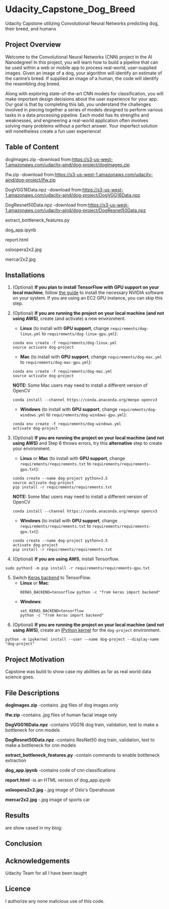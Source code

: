 # Udacity_Capstone_Dog_Breed
Udacity Capstone utilizing Convolutional Neural Networks predicting dog, their breed, and humans


## Project Overview

Welcome to the Convolutional Neural Networks (CNN) project in the AI Nanodegree! In this project, you will learn how to build a pipeline that can be used within a web or mobile app to process real-world, user-supplied images.  Given an image of a dog, your algorithm will identify an estimate of the canine’s breed.  If supplied an image of a human, the code will identify the resembling dog breed.  

Along with exploring state-of-the-art CNN models for classification, you will make important design decisions about the user experience for your app.  Our goal is that by completing this lab, you understand the challenges involved in piecing together a series of models designed to perform various tasks in a data processing pipeline.  Each model has its strengths and weaknesses, and engineering a real-world application often involves solving many problems without a perfect answer.  Your imperfect solution will nonetheless create a fun user experience!

## Table of Content

dogImages.zip -download from:https://s3-us-west-1.amazonaws.com/udacity-aind/dog-project/dogImages.zip

Ifw.zip -download from:https://s3-us-west-1.amazonaws.com/udacity-aind/dog-project/lfw.zip

DogVGG16Data.npz -download from:https://s3-us-west-1.amazonaws.com/udacity-aind/dog-project/DogVGG16Data.npz

DogResnet50Data.npz -download from:https://s3-us-west-1.amazonaws.com/udacity-aind/dog-project/DogResnet50Data.npz

extract_bottleneck_features.py

dog_app.ipynb

report.html

osloopera2x2.jpg

mercar2x2.jpg

## Installations

1. (Optional) __If you plan to install TensorFlow with GPU support on your local machine__, follow [the guide](https://www.tensorflow.org/install/) to install the necessary NVIDIA software on your system.  If you are using an EC2 GPU instance, you can skip this step.

2. (Optional) **If you are running the project on your local machine (and not using AWS)**, create (and activate) a new environment.

	- __Linux__ (to install with __GPU support__, change `requirements/dog-linux.yml` to `requirements/dog-linux-gpu.yml`): 
	```
	conda env create -f requirements/dog-linux.yml
	source activate dog-project
	```  
	- __Mac__ (to install with __GPU support__, change `requirements/dog-mac.yml` to `requirements/dog-mac-gpu.yml`): 
	```
	conda env create -f requirements/dog-mac.yml
	source activate dog-project
	```  
	**NOTE:** Some Mac users may need to install a different version of OpenCV
	```
	conda install --channel https://conda.anaconda.org/menpo opencv3
	```
	- __Windows__ (to install with __GPU support__, change `requirements/dog-windows.yml` to `requirements/dog-windows-gpu.yml`):  
	```
	conda env create -f requirements/dog-windows.yml
	activate dog-project
	```
3. (Optional) **If you are running the project on your local machine (and not using AWS)** and Step 6 throws errors, try this __alternative__ step to create your environment.

	- __Linux__ or __Mac__ (to install with __GPU support__, change `requirements/requirements.txt` to `requirements/requirements-gpu.txt`): 
	```
	conda create --name dog-project python=3.5
	source activate dog-project
	pip install -r requirements/requirements.txt
	```
	**NOTE:** Some Mac users may need to install a different version of OpenCV
	```
	conda install --channel https://conda.anaconda.org/menpo opencv3
	```
	- __Windows__ (to install with __GPU support__, change `requirements/requirements.txt` to `requirements/requirements-gpu.txt`):  
	```
	conda create --name dog-project python=3.5
	activate dog-project
	pip install -r requirements/requirements.txt
	```
4. (Optional) **If you are using AWS**, install Tensorflow.
```
sudo python3 -m pip install -r requirements/requirements-gpu.txt
```
5. Switch [Keras backend](https://keras.io/backend/) to TensorFlow.
	- __Linux__ or __Mac__: 
		```
		KERAS_BACKEND=tensorflow python -c "from keras import backend"
		```
	- __Windows__: 
		```
		set KERAS_BACKEND=tensorflow
		python -c "from keras import backend"
		```
6. (Optional) **If you are running the project on your local machine (and not using AWS)**, create an [IPython kernel](http://ipython.readthedocs.io/en/stable/install/kernel_install.html) for the `dog-project` environment. 
```
python -m ipykernel install --user --name dog-project --display-name "dog-project"
```

## Project Motivation


Capstone was build to show case my abilities as far as real world data science goes.


## File Descriptions


**dogImages.zip** -contains .jpg files of dog images only

**Ifw.zip** -contains .jpg files of human facial image only

**DogVGG16Data.npz** -contains VGG16 dog train, validation, test to make a bottleneck for cnn models

**DogResnet50Data.npz** -contains ResNet50 dog train, validation, test to make a bottleneck for cnn models

**extract_bottleneck_features.py** -contain commands to enable bottleneck extraction

**dog_app.ipynb** -contains code of cnn classifications

**report.html** -is an HTML version of dog_app.ipynb

**osloopera2x2.jpg** -.jpg image of Oslo's Operahouse

**mercar2x2.jpg** -.jpg image of sports car


## Results

are show cased in my blog:


## Conclusion


## Acknowledgements

Udacity Team for all I have been taught 


## Licence
I authorize any none malicious use of this code.

